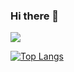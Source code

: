 ### Hi there 👋

![](https://komarev.com/ghpvc/?username=sunishkamisala&color=lightgrey&style=plastic)


[![Top Langs](https://github-readme-stats.vercel.app/api/top-langs/?username=sunishkamisala&layout=compact)](https://github.com/anuraghazra/github-readme-stats)


<!--

[![Anurag's GitHub stats](https://github-readme-stats.vercel.app/api?username=sunishkamisala)](https://github.com/anuraghazra/github-readme-stats)






**sunishkamisala/sunishkamisala** is a ✨ _special_ ✨ repository because its `README.md` (this file) appears on your GitHub profile.

Here are some ideas to get you started:

- 🔭 I’m currently working on ...
- 🌱 I’m currently learning ...
- 👯 I’m looking to collaborate on ...
- 🤔 I’m looking for help with ...
- 💬 Ask me about ...
- 📫 How to reach me: ...
- 😄 Pronouns: ...
- ⚡ Fun fact: ...
-->

